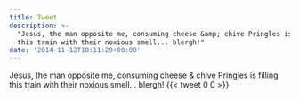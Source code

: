 ```yaml
---
title: Tweet
description: >-
  "Jesus, the man opposite me, consuming cheese &amp; chive Pringles is filling
  this train with their noxious smell... blergh!"
date: '2014-11-12T18:11:29+00:00'
---
```

Jesus, the man opposite me, consuming cheese &amp; chive Pringles is filling this train with their noxious smell... blergh!
      {{< tweet 0 0 >}}
    
